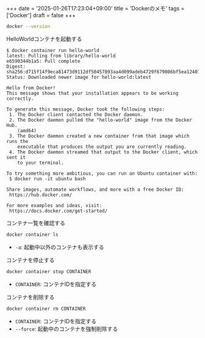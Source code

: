 +++
date = '2025-01-26T17:23:04+09:00'
title = 'Dockerのメモ'
tags = ['Docker']
draft = false
+++

```bash
docker --version
```

HelloWorldコンテナを起動する
```
$ docker container run hello-world
latest: Pulling from library/hello-world
e6590344b1a5: Pull complete
Digest: sha256:d715f14f9eca81473d9112df50457893aa4d099adeb4729f679006bf5ea12407
Status: Downloaded newer image for hello-world:latest

Hello from Docker!
This message shows that your installation appears to be working correctly.

To generate this message, Docker took the following steps:
 1. The Docker client contacted the Docker daemon.
 2. The Docker daemon pulled the "hello-world" image from the Docker Hub.
    (amd64)
 3. The Docker daemon created a new container from that image which runs the
    executable that produces the output you are currently reading.
 4. The Docker daemon streamed that output to the Docker client, which sent it
    to your terminal.

To try something more ambitious, you can run an Ubuntu container with:
 $ docker run -it ubuntu bash

Share images, automate workflows, and more with a free Docker ID:
 https://hub.docker.com/

For more examples and ideas, visit:
 https://docs.docker.com/get-started/
```

コンテナ一覧を確認する
```bash
docker container ls
```
- `-a`: 起動中以外のコンテナも表示する

コンテナを停止する
```bash
docker container stop CONTAINER
```
- `CONTAINER`: コンテナIDを指定する

コンテナを削除する
```bash
docker container rm CONTAINER
```
- `CONTAINER`: コンテナIDを指定する
- `--force`: 起動中のコンテナを強制削除する
